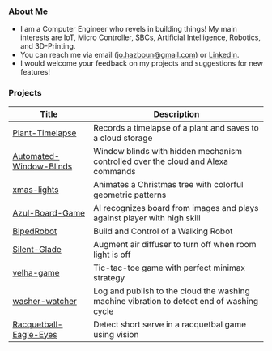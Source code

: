 ### About Me

- I am a Computer Engineer who revels in building things! My main interests are IoT, Micro Controller, SBCs, Artificial Intelligence, Robotics, and 3D-Printing.
- You can reach me via email (jo.hazboun@gmail.com) or [LinkedIn](https://www.linkedin.com/in/johnny-hazboun/).
- I would welcome your feedback on my projects and suggestions for new features!

### Projects

| Title | Description |
| --- | --- | 
| [Plant-Timelapse](https://github.com/garamizo/Plant-Timelapse) | Records a timelapse of a plant and saves to a cloud storage | 
| [Automated-Window-Blinds](https://github.com/garamizo/Automated-Window-Blinds) | Window blinds with hidden mechanism controlled over the cloud and Alexa commands |
| [xmas-lights](https://github.com/garamizo/xmas-lights) | Animates a Christmas tree with colorful geometric patterns |
| [Azul-Board-Game](https://github.com/garamizo/Azul-Board-Game) | AI recognizes board from images and plays against player with high skill |
| [BipedRobot](https://github.com/garamizo/BipedRobot) | Build and Control of a Walking Robot |
| [Silent-Glade](https://github.com/garamizo/silent-glade) | Augment air diffuser to turn off when room light is off |
| [velha-game](https://github.com/garamizo/velha-game) | Tic-tac-toe game with perfect minimax strategy |
| [washer-watcher](https://github.com/garamizo/washer-watcher) | Log and publish to the cloud the washing machine vibration to detect end of washing cycle |
| [Racquetball-Eagle-Eyes](https://github.com/garamizo/Racquetball-Eagle-Eye) | Detect short serve in a racquetbal game using vision |


<!--
**Anmijo/Anmijo** is a ✨ _special_ ✨ repository because its `README.md` (this file) appears on your GitHub profile.

Here are some ideas to get you started:

- 🔭 I’m currently working on ...
- 🌱 I’m currently learning ...
- 👯 I’m looking to collaborate on ...
- 🤔 I’m looking for help with ...
- 💬 Ask me about ...
- 📫 How to reach me: ...
- 😄 Pronouns: ...
- ⚡ Fun fact: ...
-->
